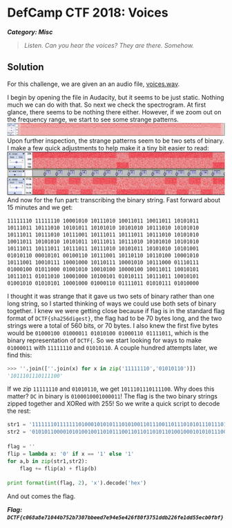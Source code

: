 # DefCamp CTF 2018: Voices
***Category: Misc***
>*Listen. Can you hear the voices? They are there. Somehow.*
## Solution
For this challenge, we are given an an audio file, [voices.wav](voices.wav).

I begin by opening the file in Audacity, but it seems to be just static. Nothing much we can do with that. So next we check the spectrogram. At first glance, there seems to be nothing there either. However, if we zoom out on the frequency range, we start to see some strange patterns.
![spectrogram.jpg](spectrogram.jpg)
Upon further inspection, the strange patterns seem to be two sets of binary. I make a few quick adjustments to help make it a tiny bit easier to read:
![zoomed.jpg](zoomed.jpg)
And now for the fun part: transcribing the binary string. Fast forward about 15 minutes and we get:
```
11111110 11111110 10001010 10111010 10011011 10011011 10101011 10111011 10111010 10101011 10101010 10101010 10111010 10101010 10111011 10111010 10111001 10111011 10111011 10111010 10101010 10011011 10101010 10101011 10111011 10111010 10101010 10101010 10111011 10111011 10111011 10111010 10101011 10101010 10101001
01010110 00010101 00100110 10111001 10110110 10110100 10001010 10111001 10010111 10001000 10110111 10001010 10111000 01110111 01000100 01011000 01001010 10010100 10000100 10011011 10010101 10111011 01011010 10001000 10100101 01010111 10111011 10010101 01001010 01010101 10001000 01000110 01111011 01010111 01010000
```
I thought it was strange that it gave us two sets of binary rather than one long string, so I started thinking of ways we could use both sets of binary together. I knew we were getting close because if flag is in the standard flag format of `DCTF{sha256digest}`, the flag had to be 70 bytes long, and the two strings were a total of 560 bits, or 70 bytes. I also knew the first five bytes would be `01000100 01000011 01010100 01000110 01111011`, which is the binary representation of `DCTF{`. So we start looking for ways to make `01000011` with `11111110` and `01010110`. A couple hundred attempts later, we find this:
```python
>>> ''.join([''.join(x) for x in zip('11111110','01010110')])
'1011101110111100'
```
If we zip `11111110` and `01010110`, we get `1011101110111100`. Why does this matter? `DC` in binary is `0100010001000011`! The flag is the two binary strings zipped together and XORed with 255! So we write a quick script to decode the rest:
```python
str1 = '1111111011111110100010101011101010011011100110111010101110111011101110101010101110101010101010101011101010101010101110111011101010111001101110111011101110111010101010101001101110101010101010111011101110111010101010101010101010111011101110111011101110111010101010111010101010101001'
str2 = '0101011000010101001001101011100110110110101101001000101010111001100101111000100010110111100010101011100001110111010001000101100001001010100101001000010010011011100101011011101101011010100010001010010101010111101110111001010101001010010101011000100001000110011110110101011101010000'

flag = ''
flip = lambda x: '0' if x == '1' else '1'
for a,b in zip(str1,str2):
	flag += flip(a) + flip(b)

print format(int(flag, 2), 'x').decode('hex')
```
And out comes the flag.

***Flag: `DCTF{c068a8e71044b752b7307bbeed7e94e5e426f80f3751ddb226fe1dd55ecb0fbf}`***
